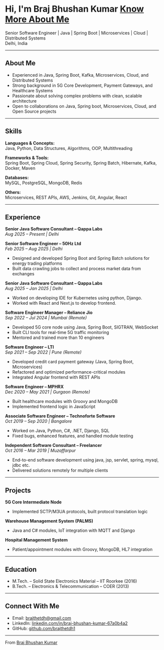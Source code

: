 # Hi, I'm Braj Bhushan Kumar  [Know More About Me](https://github.com/brajthetdh1)

Senior Software Engineer | Java | Spring Boot | Microservices | Cloud | Distributed Systems  
Delhi, India  

---

## About Me  
- Experienced in Java, Spring Boot, Kafka, Microservices, Cloud, and Distributed Systems  
- Strong background in 5G Core Development, Payment Gateways, and Healthcare Systems  
- Passionate about solving complex problems with clean, scalable architecture  
- Open to collaborations on Java, Spring boot, Microservices, Cloud, and Open Source projects  

---

## Skills  

**Languages & Concepts:**  
Java, Python, Data Structures, Algorithms, OOP, Multithreading  

**Frameworks & Tools:**  
Spring Boot, Spring Cloud, Spring Security, Spring Batch, Hibernate, Kafka, Docker, Maven  

**Databases:**  
MySQL, PostgreSQL, MongoDB, Redis  

**Others:**  
Microservices, REST APIs, AWS, Jenkins, Git, Angular, React  

---

## Experience  

**Senior Java Software Consultant – Qappa Labs**  
_Aug 2025 – Present | Delhi_  

**Senior Software Engineer – 50Hz Ltd**  
_Feb 2025 – Aug 2025 | Delhi_  
- Designed and developed Spring Boot and Spring Batch solutions for energy trading platforms  
- Built data crawling jobs to collect and process market data from exchanges

**Senior Java Software Consultant – Qappa Labs**  
_Aug 2025 – Jan 2025 | Delhi_  
- Worked on developing IDE for Kubernetes using python, Django.
- Worked with React and Next.js to develop frontend.  

**Software Engineer Manager – Reliance Jio**  
_Sep 2022 – Jul 2024 | Mumbai (Remote)_  
- Developed 5G core node using Java, Spring Boot, SIGTRAN, WebSocket  
- Built CLI tools for real-time 5G traffic monitoring  
- Mentored and trained more than 10 engineers  

**Software Engineer – LTI**  
_Sep 2021 – Sep 2022 | Pune (Remote)_  
- Developed credit card payment gateway (Java, Spring Boot, Microservices)  
- Refactored and optimized performance-critical modules  
- Integrated Angular frontend with REST APIs  

**Software Engineer – MPHRX**  
_Dec 2020 – May 2021 | Gurgaon (Remote)_  
- Built healthcare modules with Groovy and MongoDB  
- Implemented frontend logic in JavaScript  

**Associate Software Engineer – Technoforte Software**  
_Oct 2019 – Sep 2020 | Bangalore_  
- Worked on Java, Python, C#, .NET, Django, SQL  
- Fixed bugs, enhanced features, and handled module testing  

**Independent Software Consultant – Freelancer**  
_Oct 2016 – Mar 2019 | Muzaffarpur_  
- End-to-end software development using java, jsp, servlet, spring, mysql, jdbc etc.
- Delivered solutions remotely for multiple clients  

---

## Projects  

**5G Core Intermediate Node**  
- Implemented SCTP/M3UA protocols, built protocol translation logic  

**Warehouse Management System (PALMS)**  
- Java and C# modules, IoT integration with MQTT and Django  

**Hospital Management System**  
- Patient/appointment modules with Groovy, MongoDB, HL7 integration  

---

## Education  
- M.Tech. – Solid State Electronics Material – IIT Roorkee (2016)  
- B.Tech. – Electronics & Telecommunication – COER (2013)  

---

## Connect With Me  
- Email: brajthetdh@gmail.com  
- LinkedIn: [linkedin.com/in/braj-bhushan-kumar-67a0b4a2](https://linkedin.com/in/braj-bhushan-kumar-67a0b4a2)  
- GitHub: [github.com/brajthetdh1](https://github.com/brajthetdh1)  

---

From [Braj Bhushan Kumar](https://github.com/brajthetdh1)
